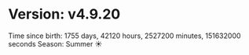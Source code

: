 # Version: v4.9.20
Time since birth: 1755 days, 42120 hours, 2527200 minutes, 151632000 seconds
Season: Summer ☀️
